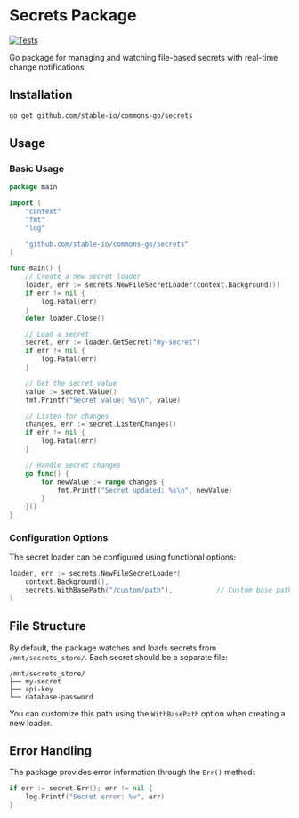# Secrets Package

[![Tests](https://github.com/stable-io/commons-go/actions/workflows/secrets-tests.yml/badge.svg)](https://github.com/stable-io/commons-go/actions/workflows/secrets-tests.yml)

Go package for managing and watching file-based secrets with real-time change notifications.


## Installation

```bash
go get github.com/stable-io/commons-go/secrets
```

## Usage

### Basic Usage

```go
package main

import (
    "context"
    "fmt"
    "log"

    "github.com/stable-io/commons-go/secrets"
)

func main() {
    // Create a new secret loader
    loader, err := secrets.NewFileSecretLoader(context.Background())
    if err != nil {
        log.Fatal(err)
    }
    defer loader.Close()

    // Load a secret
    secret, err := loader.GetSecret("my-secret")
    if err != nil {
        log.Fatal(err)
    }

    // Get the secret value
    value := secret.Value()
    fmt.Printf("Secret value: %s\n", value)

    // Listen for changes
    changes, err := secret.ListenChanges()
    if err != nil {
        log.Fatal(err)
    }

    // Handle secret changes
    go func() {
        for newValue := range changes {
            fmt.Printf("Secret updated: %s\n", newValue)
        }
    }()
}
```

### Configuration Options

The secret loader can be configured using functional options:

```go
loader, err := secrets.NewFileSecretLoader(
    context.Background(),
    secrets.WithBasePath("/custom/path"),           // Custom base path for secrets
)
```


## File Structure

By default, the package watches and loads secrets from `/mnt/secrets_store/`. Each secret should be a separate file:

```
/mnt/secrets_store/
├── my-secret
├── api-key
└── database-password
```

You can customize this path using the `WithBasePath` option when creating a new loader.

## Error Handling

The package provides error information through the `Err()` method:

```go
if err := secret.Err(); err != nil {
    log.Printf("Secret error: %v", err)
}
```
